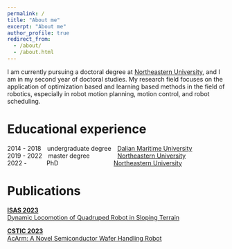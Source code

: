 ```yaml
---
permalink: /
title: "About me"
excerpt: "About me"
author_profile: true
redirect_from: 
  - /about/
  - /about.html
---
```

I am currently pursuing a doctoral degree at [Northeastern University](https://www.neu.edu.cn/), and I am in my second year of doctoral studies. My research field focuses on the application of optimization based and learning based methods in the field of robotics, especially in robot motion planning, motion control, and robot scheduling.

Educational experience
=======
2014 - 2018&emsp;undergraduate degree&emsp;[Dalian Maritime University](https://www.dlmu.edu.cn/)      
2019 - 2022&emsp;master degree&emsp;&emsp;&emsp;&emsp;&nbsp;&nbsp;[Northeastern University](https://www.neu.edu.cn/)      
2022 - &emsp;&emsp;&emsp;PhD &emsp;&emsp;&emsp;&emsp;&emsp;&emsp;&emsp;&emsp;&nbsp;&nbsp;&nbsp;[Northeastern University](https://www.neu.edu.cn/)

Publications
=======
[**ISAS 2023**   
Dynamic Locomotion of Quadruped Robot in Sloping Terrain](https://ieeexplore.ieee.org/document/10164446)     

[**CSTIC 2023**   
AcArm: A Novel Semiconductor Wafer Handling Robot](https://ieeexplore.ieee.org/document/10219280)    
